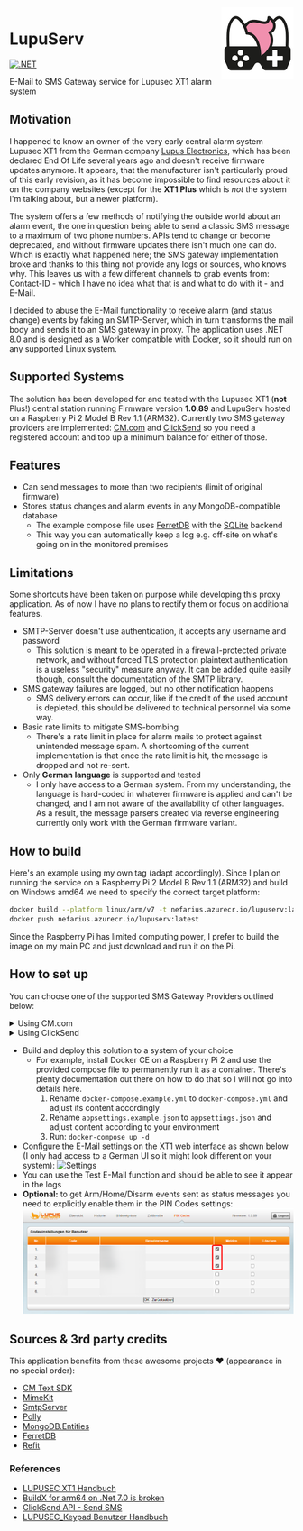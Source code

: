 <img src="assets/NSS-128x128.png" align="right" />

# LupuServ

[![.NET](https://github.com/nefarius/LupuServ/actions/workflows/dotnet.yml/badge.svg)](https://github.com/nefarius/LupuServ/actions/workflows/dotnet.yml)

E-Mail to SMS Gateway service for Lupusec XT1 alarm system

## Motivation

I happened to know an owner of the very early central alarm system Lupusec XT1 from the German
company [Lupus Electronics](https://www.lupus-electronics.de/en/), which has been declared End Of Life several years ago
and doesn't receive firmware updates anymore. It appears, that the manufacturer isn't particularly proud of this early
revision, as it has become impossible to find resources about it on the company websites (except for the **XT1 Plus**
which is *not* the system I'm talking about, but a newer platform).

The system offers a few methods of notifying the outside world about an alarm event, the one in question being able to
send a classic SMS message to a maximum of two phone numbers. APIs tend to change or become deprecated, and without
firmware updates there isn't much one can do. Which is exactly what happened here; the SMS gateway implementation broke
and thanks to this thing not provide any logs or sources, who knows why. This leaves us with a few different channels to
grab events from: Contact-ID - which I have no idea what that is and what to do with it - and E-Mail.

I decided to abuse the E-Mail functionality to receive alarm (and status change) events by faking an SMTP-Server, which
in turn transforms the mail body and sends it to an SMS gateway in proxy. The application uses .NET 8.0 and is designed
as a Worker compatible with Docker, so it should run on any supported Linux system.

## Supported Systems

The solution has been developed for and tested with the Lupusec XT1 (**not** Plus!) central station running Firmware
version **1.0.89** and LupuServ hosted on a Raspberry Pi 2 Model B Rev 1.1 (ARM32). Currently two SMS gateway providers
are implemented: [CM.com](https://www.cm.com/about-cm/) and [ClickSend](https://www.clicksend.com/eu/) so you need a
registered account and top up a minimum balance for either of those.

## Features

- Can send messages to more than two recipients (limit of original firmware)
- Stores status changes and alarm events in any MongoDB-compatible database
    - The example compose file uses [FerretDB](https://github.com/FerretDB/FerretDB) with
      the [SQLite](https://www.sqlite.org/index.html) backend
    - This way you can automatically keep a log e.g. off-site on what's going on in the monitored premises

## Limitations

Some shortcuts have been taken on purpose while developing this proxy application. As of now I have no plans to rectify
them or focus on additional features.

- SMTP-Server doesn't use authentication, it accepts any username and password
    - This solution is meant to be operated in a firewall-protected private network, and without forced TLS protection
      plaintext authentication is a useless "security" measure anyway. It can be added quite easily though, consult the
      documentation of the SMTP library.
- SMS gateway failures are logged, but no other notification happens
    - SMS delivery errors can occur, like if the credit of the used account is depleted, this should be delivered to
      technical personnel via some way.
- Basic rate limits to mitigate SMS-bombing
    - There's a rate limit in place for alarm mails to protect against unintended message spam. A shortcoming of the
      current implementation is that once the rate limit is hit, the message is dropped and not re-sent.
- Only **German language** is supported and tested
    - I only have access to a German system. From my understanding, the language is hard-coded in
      whatever firmware is applied and can't be changed, and I am not aware of the availability of other languages. As a
      result, the message parsers created via reverse engineering currently only work with the German firmware variant.

## How to build

Here's an example using my own tag (adapt accordingly). Since I plan on running the service on a Raspberry Pi 2 Model B
Rev 1.1 (ARM32) and build on Windows amd64 we need to specify the correct target platform:

```bash
docker build --platform linux/arm/v7 -t nefarius.azurecr.io/lupuserv:latest .
docker push nefarius.azurecr.io/lupuserv:latest
```

Since the Raspberry Pi has limited computing power, I prefer to build the image on my main PC and just download and run
it on the Pi.

## How to set up

You can choose one of the supported SMS Gateway Providers outlined below:

<details>

<summary>Using CM.com</summary>

- Register an account with [CM.com](https://www.cm.com/)
    - Don't forget to respond to verification SMS and mail
    - Add a balance of at least 15€ (as of time of writing) to unlock the Messaging gateway channel (which allows
      sending messages)
    - Get the Product token/API key for the Messaging gateway

</details>

<details>

<summary>Using ClickSend</summary>

- Register an account with [ClickSend](https://www.clicksend.com/eu/)
    - Get the API Credentials (Username and Token) by clicking the key icon on the top right of your Dashboard

</details>

- Build and deploy this solution to a system of your choice
    - For example, install Docker CE on a Raspberry Pi 2 and use the provided compose file to permanently run it as a
      container. There's plenty documentation out there on how to do that so I will not go into details here.
        1) Rename `docker-compose.example.yml` to `docker-compose.yml` and adjust its content accordingly
        2) Rename `appsettings.example.json` to `appsettings.json` and adjust content according to your environment
        3) Run: `docker-compose up -d`
- Configure the E-Mail settings on the XT1 web interface as shown below (I only had access to a German UI so it might
  look different on your system):
  ![Settings](./assets/ygJiBqVo8R.png)
- You can use the Test E-Mail function and should be able to see it appear in the logs
- **Optional:** to get Arm/Home/Disarm events sent as status messages you need to explicitly enable them in the PIN
  Codes settings:  
  ![PIN-Codes](./assets/D4JOzRXITd.png)

## Sources & 3rd party credits

This application benefits from these awesome projects ❤ (appearance in no special order):

- [CM Text SDK](https://github.com/cmdotcom/text-sdk-dotnet)
- [MimeKit](https://github.com/jstedfast/MimeKit)
- [SmtpServer](https://github.com/cosullivan/SmtpServer)
- [Polly](https://github.com/App-vNext/Polly#rate-limit)
- [MongoDB.Entities](https://mongodb-entities.com/)
- [FerretDB](https://www.ferretdb.io/)
- [Refit](https://github.com/reactiveui/refit)

### References

- [LUPUSEC XT1 Handbuch](https://archive.org/details/manualzilla-id-6737868/)
- [BuildX for arm64 on .Net 7.0 is broken](https://github.com/dotnet/sdk/issues/28971#issuecomment-1308881150)
- [ClickSend API - Send SMS](https://developers.clicksend.com/docs/rest/v3/?csharp#send-sms)
- [LUPUSEC_Keypad Benutzer Handbuch](https://web.archive.org/web/20240228164820/https://www.lupus-electronics.de/shop/documents/LUPUSEC_Keypad.pdf)
